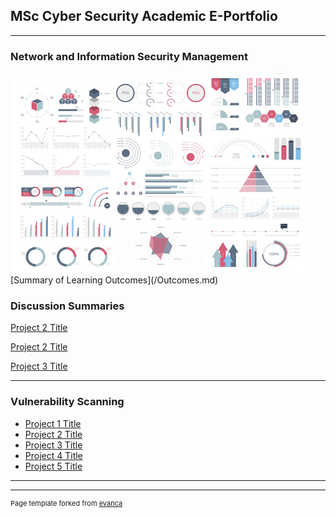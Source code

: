 ## MSc Cyber Security Academic E-Portfolio

---

### Network and Information Security Management  
<img src="images/dummy_thumbnail.jpg?raw=true"/>
[Summary of Learning Outcomes](/Outcomes.md)

### Discussion Summaries
[Project 2 Title](/pdf/sample_presentation.pdf)


[Project 2 Title](/pdf/sample_presentation.pdf)



[Project 3 Title](http://example.com/)


---

### Vulnerability Scanning

- [Project 1 Title](http://example.com/)
- [Project 2 Title](http://example.com/)
- [Project 3 Title](http://example.com/)
- [Project 4 Title](http://example.com/)
- [Project 5 Title](http://example.com/)

---




---
<p style="font-size:11px">Page template forked from <a href="https://github.com/evanca/quick-portfolio">evanca</a></p>
<!-- Remove above link if you don't want to attibute -->
